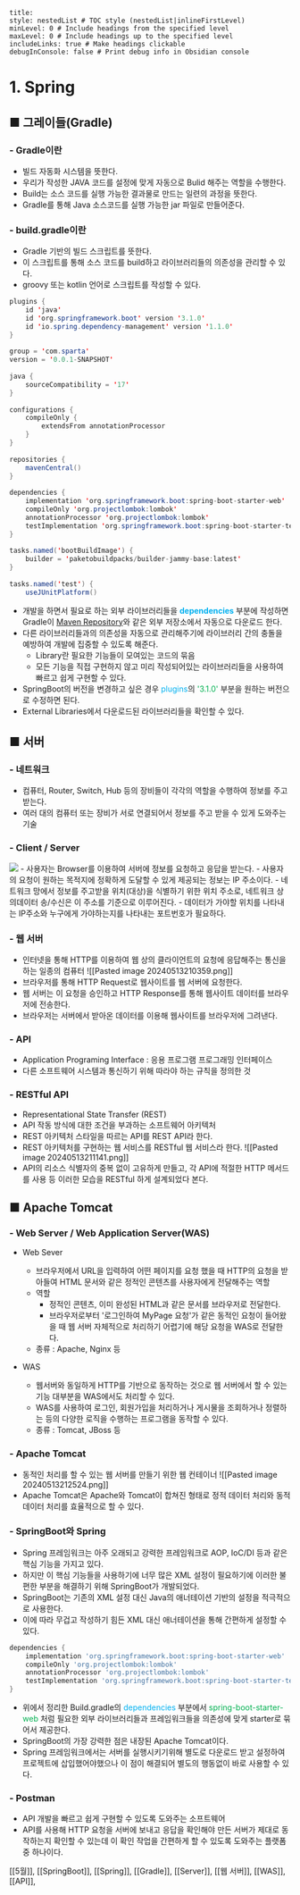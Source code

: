 ```table-of-contents
title: 
style: nestedList # TOC style (nestedList|inlineFirstLevel)
minLevel: 0 # Include headings from the specified level
maxLevel: 0 # Include headings up to the specified level
includeLinks: true # Make headings clickable
debugInConsole: false # Print debug info in Obsidian console
```
# **1. Spring**

## ■ 그레이들(Gradle)
### - Gradle이란
- 빌드 자동화 시스템을 뜻한다.
- 우리가 작성한 JAVA 코드를 설정에 맞게 자동으로 Bulid 해주는 역할을 수행한다.
- Build는 소스 코드를 실행 가능한 결과물로 만드는 일련의 과정을 뜻한다.
- Gradle를 통해 Java 소스코드를 실행 가능한 jar 파일로 만들어준다.


### - build.gradle이란
- Gradle 기반의 빌드 스크립트를 뜻한다.
- 이 스크립트를 통해 소스 코드를 build하고 라이브러리들의 의존성을 관리할 수 있다.
- groovy 또는 kotlin 언어로 스크립트를 작성할 수 있다.

``` java
plugins {  
    id 'java'  
    id 'org.springframework.boot' version '3.1.0'  
    id 'io.spring.dependency-management' version '1.1.0'  
}  
  
group = 'com.sparta'  
version = '0.0.1-SNAPSHOT'  
  
java {  
    sourceCompatibility = '17'  
}  
  
configurations {  
    compileOnly {  
        extendsFrom annotationProcessor  
    }  
}  
  
repositories {  
    mavenCentral()  
}  
  
dependencies {  
    implementation 'org.springframework.boot:spring-boot-starter-web'  
    compileOnly 'org.projectlombok:lombok'  
    annotationProcessor 'org.projectlombok:lombok'  
    testImplementation 'org.springframework.boot:spring-boot-starter-test'  
}  
  
tasks.named('bootBuildImage') {  
    builder = 'paketobuildpacks/builder-jammy-base:latest'  
}  
  
tasks.named('test') {  
    useJUnitPlatform()
```
- 개발을 하면서 필요로 하는 외부 라이브러리들을 **<font color="#00b0f0">dependencies</font>** 부분에 작성하면
   Gradle이 [Maven Repository](https://mvnrepository.com/)와 같은 외부 저장소에서 자동으로 다운로드 한다.
- 다른 라이브러리들과의 의존성을 자동으로 관리해주기에 라이브러리 간의 충돌을 예방하여
   개발에 집중할 수 있도록 해준다.
	- Library란 필요한 기능들이 모여있는 코드의 묶음
	- 모든 기능을 직접 구현하지 않고 미리 작성되어있는 라이브러리들을 사용하여 빠르고 쉽게 구현할 수 있다.
- SpringBoot의 버전을 변경하고 싶은 경우 <font color="#00b0f0">plugins</font>의 <font color="#00b050">'3.1.0'</font> 부분을 원하는 버전으로 수정하면 된다.
- External Libraries에서 다운로드된 라이브러리들을 확인할 수 있다.



## ■  서버
### - 네트워크
- 컴퓨터, Router, Switch, Hub 등의 장비들이 각각의 역할을 수행하여 정보를 주고받는다.
- 여러 대의 컴퓨터 또는 장비가 서로 연결되어서 정보를 주고 받을 수 있게 도와주는 기술


### - Client / Server
<img src="media/Pasted image 20240513205432.png">
- 사용자는 Browser를 이용하여 서버에 정보를 요청하고 응답을 받는다.
- 사용자의 요청이 원하는 목적지에 정확하게 도달할 수 있게 제공되는 정보는 IP 주소이다.
- 네트워크 망에서 정보를 주고받을 위치(대상)을 식별하기 위한 위치 주소로, 네트워크 상의데이터 송/수신은 이 주소를 기준으로 이루어진다.
- 데이터가 가야할 위치를 나타내는 IP주소와 누구에게 가야하는지를 나타내는 포트번호가 필요하다.


### - 웹 서버
- 인터넷을 통해 HTTP를 이용하여 웹 상의 클라이언트의 요청에 응답해주는 통신을 하는 일종의 컴퓨터
  ![[Pasted image 20240513210359.png]]
- 브라우저를 통해 HTTP Request로 웹사이트를 웹 서버에 요청한다.
- 웹 서버는 이 요청을 승인하고 HTTP Response를 통해 웹사이트 데이터를 브라우저에 전송한다.
- 브라우저는 서버에서 받아온 데이터를 이용해 웹사이트를 브라우저에 그려낸다.


### - API
- Application Programing Interface : 응용 프로그램 프로그래밍 인터페이스
- 다른 소프트웨어 시스템과 통신하기 위해 따라야 하는 규칙을 정의한 것


### - RESTful API
- Representational State Transfer (REST)
- API 작동 방식에 대한 조건을 부과하는 소프트웨어 아키텍처
- REST 아키텍처 스타일을 따르는 API를 REST API라 한다.
- REST 아키텍처를 구현하는 웹 서비스를 RESTful 웹 서비스라 한다.
  ![[Pasted image 20240513211141.png]]
- API의 리소스 식별자의 중복 없이 고유하게 만들고, 각 API에 적절한 HTTP 메서드를 사용 등 이러한 모습을 RESTful 하게 설계되었다 본다.


## ■ Apache Tomcat
### - Web Server / Web Application Server(WAS)
- Web Sever 
	- 브라우저에서 URL을 입력하여 어떤 페이지를 요청 했을 때 HTTP의 요청을 받아들여 HTML 문서와 같은 정적인 콘텐츠를 사용자에게 전달해주는 역할
	- 역할
		- 정적인 콘텐츠, 이미 완성된 HTML과 같은 문서를 브라우저로 전달한다.
		- 브라우저로부터 '로그인하여 MyPage 요청'가 같은 동적인 요청이 들어왔을 때 웹 서버 자체적으로 처리하기 어렵기에 해당 요청을 WAS로 전달한다.
	- 종류 : Apache, Nginx 등

- WAS
	- 웹서버와 동일하게 HTTP를 기반으로 동작하는 것으로 웹 서버에서 할 수 있는 기능 대부분을 WAS에서도 처리할 수 있다.
	- WAS를 사용하여 로그인, 회원가입을 처리하거나 게시물을 조회하거나 정렬하는 등의 다양한 로직을 수행하는 프로그램을 동작할 수 있다.
	- 종류 : Tomcat, JBoss 등


### - Apache Tomcat
- 동적인 처리를 할 수 있는 웹 서버를 만들기 위한 웹 컨테이너
  ![[Pasted image 20240513212524.png]]
- Apache Tomcat은 Apache와 Tomcat이 합쳐진 형태로 정적 데이터 처리와 동적 데이터 처리를 효율적으로 할 수 있다.


### - SpringBoot와 Spring
- Spring 프레임워크는 아주 오래되고 강력한 프레임워크로 AOP, IoC/DI 등과 같은 핵심 기능을 가지고 있다.
- 하지만 이 핵심 기능들을 사용하기에 너무 많은 XML 설정이 필요하기에 이러한 불편한 부분을 해결하기 위해 SpringBoot가 개발되었다.
- SpringBoot는 기존의 XML 설정 대신 Java의 애너테이션 기반의 설정을 적극적으로 사용한다.
- 이에 따라 무겁고 작성하기 힘든 XML 대신 애너테이션을 통해 간편하게 설정할 수 있다.
``` groovy
dependencies {  
    implementation 'org.springframework.boot:spring-boot-starter-web'  
    compileOnly 'org.projectlombok:lombok'  
    annotationProcessor 'org.projectlombok:lombok'  
    testImplementation 'org.springframework.boot:spring-boot-starter-test'  
}
```
- 위에서 정리한 Build.gradle의 <font color="#00b0f0">dependencies</font> 부분에서 <font color="#00b050">spring-boot-starter-web</font> 처럼 필요한 외부 라이브러리들과 프레임워크들을 의존성에 맞게 starter로 묶어서 제공한다.
- SpringBoot의 가장 강력한 점은 내장된 Apache Tomcat이다.
- Spring 프레임워크에서는 서버를 실행시키기위해 별도로 다운로드 받고 설정하여 프로젝트에 삽입했어야했으나 이 점이 해결되어 별도의 행동없이 바로 사용할 수 있다.


### - Postman
- API 개발을 빠르고 쉽게 구현할 수 있도록 도와주는 소프트웨어
- API를 사용해 HTTP 요청을 서버에 보내고 응답을 확인해야 만든 서버가 제대로 동작하는지 확인할 수 있는데 이 확인 작업을 간편하게 할 수 있도록 도와주는 플랫폼 중 하나이다.





[[5월]], [[SpringBoot]], [[Spring]], [[Gradle]], [[Server]],  [[웹 서버]], [[WAS]], [[API]], 